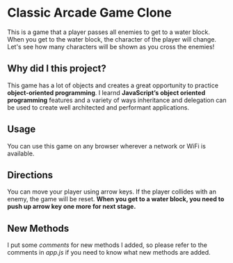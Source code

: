 # Classic Arcade Game Clone

This is a game that a player passes all enemies to get to a water block. When you get to the water block, the character of the player will change. Let's see how many characters will be shown as you cross the enemies!

## Why did I this project?

This game has a lot of objects and creates a great opportunity to practice **object-oriented programming**. I learnd **JavaScript’s object oriented programming** features and a variety of ways inheritance and delegation can be used to create well architected and performant applications.

## Usage

You can use this game on any browser wherever a network or WiFi is available. 

## Directions

You can move your player using arrow keys. If the player collides with an enemy, the game will be reset. **When you get to a water block, you need to push up arrow key one more for next stage.** 

## New Methods 

I put some *comments* for new methods I added, so please refer to the comments in *app.js* if you need to know what new methods are added. 
